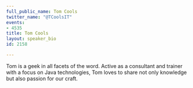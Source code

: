 ```yaml
---
full_public_name: Tom Cools
twitter_name: "@TCoolsIT"
events:
- 4535
title: Tom Cools
layout: speaker_bio
id: 2158

---
```

Tom is a geek in all facets of the word. Active as a consultant and trainer with a focus on Java technologies, Tom loves to share not only knowledge but also passion for our craft.
